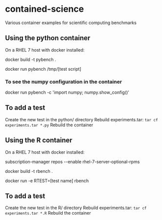 # contained-science
Various container examples for scientific computing benchmarks

## Using the python container
On a RHEL 7 host with docker installed:

docker build -t pybench .

docker run pybench /tmp/[test script]

### To see the numpy configuration in the container
docker run pybench -c 'import numpy; numpy.show_config()'

## To add a test
Create the new test in the python/ directory
Rebuild experiments.tar:
`tar cf experiments.tar *.py`
Rebuild the container

## Using the R container
On a RHEL 7 host with docker installed:

subscription-manager repos --enable rhel-7-server-optional-rpms

docker build -t rbench .

docker run -e RTEST=[test name] rbench 

## To add a test
Create the new test in the R/ directory
Rebuild experiments.tar:
`tar cf experiments.tar *.R`
Rebuild the container
